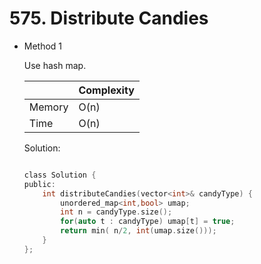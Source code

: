 # 575. Distribute Candies
- Method 1

    Use hash map.

    | |   Complexity  |
    | ----------- | ----------- | 
    |  Memory     | O(n) | 
    |      Time       |  O(n) | 


    Solution:

    ``` h

    class Solution {
    public:
        int distributeCandies(vector<int>& candyType) {
            unordered_map<int,bool> umap;
            int n = candyType.size();
            for(auto t : candyType) umap[t] = true;
            return min( n/2, int(umap.size()));
        }
    };

    ```

<!-- - Method 2

    This is another method.

    | |   Complexity  |
    | ----------- | ----------- | 
    |  Memory     | O(n) | 
    |      Time       |  O(n) | 


    Solution:

    ``` h



    ```

- Additional Knowledge:
       
    Here are some additional knowledge.



<br> -->